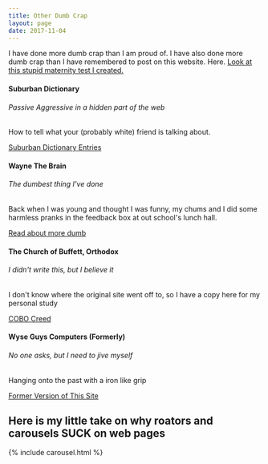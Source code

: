 ```yaml
---
title: Other Dumb Crap
layout: page
date: 2017-11-04 
---
```

<div class="row">
    <div class="col-lg-12">
        I have done more dumb crap than I am proud of.  I have also done more dumb crap than I have remembered to post on this website. Here.  <a href="{{ site.baseurl }}{% link maternitytest.md %}" class="card-link">Look at this stupid maternity test I created.</a>
    </div>
</div>
<div class="row">
    <div class="col-lg-12">
        <div class="card">
        <div class="card-body">
            <h4 class="card-title">Suburban Dictionary</h4>
            <h6 class="card-subtitle mb-2 text-muted">Passive Aggressive in a hidden part of the web</h6>
            <p class="card-text">How to tell what your (probably white) friend is talking about.</p>
            <a href="{{ site.baseurl }}{% link _dictionary/index.md %}" class="card-link">Suburban Dictionary Entries</a>
        </div>
        </div>
    </div>
</div>
<div class="row">
    <div class="col-lg-4">
        <div class="card">
            <div class="card-body">
                <h4 class="card-title">Wayne The Brain</h4>
                <h6 class="card-subtitle mb-2 text-muted">The dumbest thing I've done</h6>
                <p class="card-text">Back when I was young and thought I was funny, my chums and I did some harmless pranks in the feedback box at out school's lunch hall.</p>
                <a href="{{ site.baseurl }}{% link _wayne/wayne-the-brain.md %}" class="card-link">Read about more dumb</a>
            </div>
        </div>
    </div>
    <div class="col-lg-4">
        <div class="card">
        <div class="card-body">
            <h4 class="card-title">The Church of Buffett, Orthodox</h4>
            <h6 class="card-subtitle mb-2 text-muted">I didn't write this, but I believe it</h6>
            <p class="card-text">I don't know where the original site went off to, so I have a copy here for my personal study</p>
            <a href="{{ site.baseurl }}{% link cobo.md %}" class="card-link">COBO Creed</a>
        </div>
        </div>
    </div>
    <div class="col-lg-4">
        <div class="card">
        <div class="card-body">
            <h4 class="card-title">Wyse Guys Computers (Formerly)</h4>
            <h6 class="card-subtitle mb-2 text-muted">No one asks, but I need to jive myself</h6>
            <p class="card-text">Hanging onto the past with a iron like grip</p>
            <a href="{{ site.baseurl }}{% link _computer/wyse-guys-computers.md %}" class="card-link">Former Version of This Site</a>
        </div>
        </div>
    </div>
</div>
<div class="row">
 <div class="col-lg-12">
    <h2>Here is my little take on why roators and carousels SUCK on web pages</h2>
    {% include carousel.html %}
 </div>
</div>